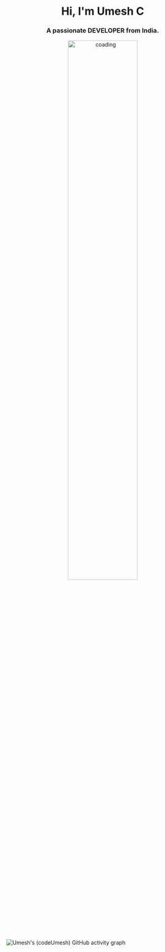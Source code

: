 <h1 align="center">Hi, I'm Umesh C</h1>
<h3 align="center">A passionate DEVELOPER from India.</h3>
<div align='center'> 
<img  alt='coading' width='60%' src='https://cdn.dribbble.com/users/1162077/screenshots/3848914/programmer.gif'>

</div>

<img src="https://camo.githubusercontent.com/41ac00449fe9a9a3286dfdf7b2167575bf8adba16566727ba5ce50b9f469d718/68747470733a2f2f656d6f6a692e67672f6173736574732f656d6f6a692f636f6f6c646f67652e676966" alt="Umesh's (codeUmesh) GitHub activity graph"/>

